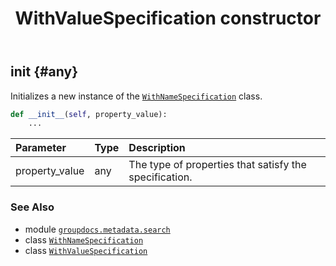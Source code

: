 ﻿---
title: WithValueSpecification constructor
second_title: GroupDocs.Metadata for Python via .NET API References
description: 
type: docs
url: /python-net/groupdocs.metadata.search/withvaluespecification/__init__/
is_root: false
weight: 10
---

## __init__ {#any}

Initializes a new instance of the [`WithNameSpecification`](/metadata/python-net/groupdocs.metadata.search/withnamespecification) class.



```python
def __init__(self, property_value):
    ...
```


| Parameter | Type | Description |
| :- | :- | :- |
| property_value | any | The type of properties that satisfy the specification. |



### See Also
* module [`groupdocs.metadata.search`](../../)
* class [`WithNameSpecification`](/metadata/python-net/groupdocs.metadata.search/withnamespecification)
* class [`WithValueSpecification`](/metadata/python-net/groupdocs.metadata.search/withvaluespecification)
